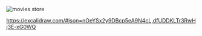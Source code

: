 ![movies store](https://github.com/user-attachments/assets/34ac42a5-b084-486e-b680-66425cb9f2cb)

https://excalidraw.com/#json=nOeYSx2y9DBcp5eA9N4cL,dfUDDKLTr3RwHj3E-xG0WQ
